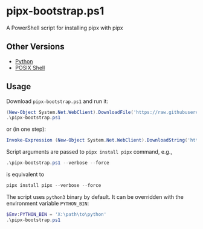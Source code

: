 # pipx-bootstrap.ps1

A PowerShell script for installing pipx with pipx

## Other Versions

  * [Python](https://github.com/un-def/pipx-bootstrap.py)
  * [POSIX Shell](https://github.com/un-def/pipx-bootstrap.sh)

## Usage

Download `pipx-bootstrap.ps1` and run it:

```powershell
(New-Object System.Net.WebClient).DownloadFile('https://raw.githubusercontent.com/un-def/pipx-bootstrap.ps1/master/pipx-bootstrap.ps1', 'pipx-bootstrap.ps1')
.\pipx-bootstrap.ps1
```

or (in one step):

```powershell
Invoke-Expression (New-Object System.Net.WebClient).DownloadString('https://raw.githubusercontent.com/un-def/pipx-bootstrap.ps1/master/pipx-bootstrap.ps1')
```

Script arguments are passed to `pipx install pipx` command, e.g.,

```powershell
.\pipx-bootstrap.ps1 --verbose --force
```

is equivalent to

```powershell
pipx install pipx --verbose --force
```

The script uses `python3` binary by default. It can be overridden with the environment variable `PYTHON_BIN`:

```powershell
$Env:PYTHON_BIN = 'X:\path\to\python'
.\pipx-bootstrap.ps1
```
